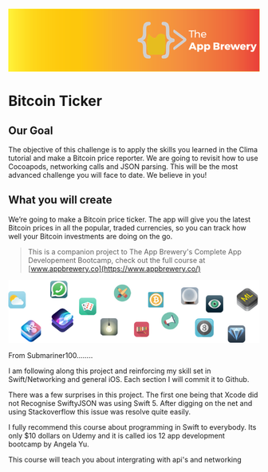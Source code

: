 
![App Brewery Banner](Documentation/AppBreweryBanner.png)

#  Bitcoin Ticker

## Our Goal

The objective of this challenge is to apply the skills you learned in the Clima tutorial and make a Bitcoin price reporter. We are going to revisit how to use Cocoapods, networking calls and JSON parsing. This will be the most advanced challenge you will face to date. We believe in you!

## What you will create

We’re going to make a Bitcoin price ticker. The app will give you the latest Bitcoin prices in all the popular, traded currencies, so you can track how well your Bitcoin investments are doing on the go.


>This is a companion project to The App Brewery's Complete App Developement Bootcamp, check out the full course at [www.appbrewery.co](https://www.appbrewery.co/)

![End Banner](Documentation/readme-end-banner.png)


From Submariner100........

I am following along this project and reinforcing my skill set in Swift/Networking and general iOS. Each section I will commit it to Github.

There was a few surprises in this project. The first one being that Xcode did not Recognise SwiftyJSON was using Swift 5. After digging on the net and using Stackoverflow this issue was resolve quite easily. 

I fully recommend this course about programming in Swift to everybody. Its only $10 dollars on Udemy and it is called ios 12 app development bootcamp by Angela Yu.

This course will teach you about intergrating with api's and networking 

